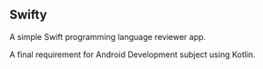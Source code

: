 ## Swifty

A simple Swift programming language reviewer app.

A final requirement for Android Development subject using Kotlin.
